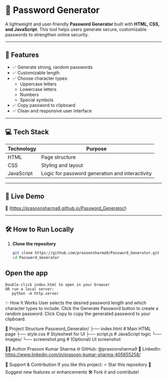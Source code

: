 # 🔐 Password Generator

A lightweight and user-friendly **Password Generator** built with **HTML, CSS, and JavaScript**. This tool helps users generate secure, customizable passwords to strengthen online security.

---

## 📌 Features

- ✅ Generate strong, random passwords
- ✅ Customizable length
- ✅ Choose character types:
  - Uppercase letters
  - Lowercase letters
  - Numbers
  - Special symbols
- ✅ Copy password to clipboard
- ✅ Clean and responsive user interface

---

## 💻 Tech Stack

| Technology | Purpose                      |
|------------|------------------------------|
| HTML       | Page structure               |
| CSS        | Styling and layout           |
| JavaScript | Logic for password generation and interactivity |

---

## 🚀 Live Demo

🔗 (https://prasoonsharma9.github.io/Password_Generator/)  

---

## 🛠️ How to Run Locally

1. **Clone the repository**
   ```bash
   git clone https://github.com/prasoonsharma9/Password_Generator.git
   cd Password_Generator


## Open the app
    Double-click index.html to open in your browser
    OR run a local server:
       python -m http.server


✨ How It Works
User selects the desired password length and which character types to include.
Click the Generate Password button to create a random password.
Click Copy to copy the generated password to your clipboard.


📂 Project Structure
  Password_Generator/
├── index.html         # Main HTML page
├── style.css          # Stylesheet for UI
├── script.js          # JavaScript logic
└── images/
    └── screenshot.png # (Optional) UI screenshot


🙋‍♂️ Author
Prasoon Kumar Sharma
  🌐 GitHub: @prasoonsharma9
  💼 LinkedIn: https://www.linkedin.com/in/prasoon-kumar-sharma-405655258/




🙌 Support & Contribution
If you like this project:
  ⭐ Star this repository
  🧠 Suggest new features or enhancements
  🛠️ Fork it and contribute!

